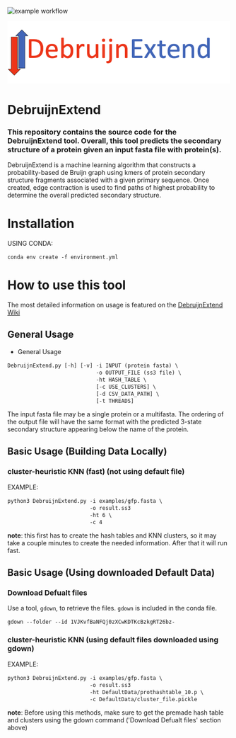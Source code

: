 
![example workflow](https://github.com/Dreycey/DebruijnExtend/actions/workflows/github_actions.yml/badge.svg)

![Debruijn Extend](figures/debruijnextend_logo.png)

# DebruijnExtend
### This repository contains the source code for the DebruijnExtend tool. Overall, this tool predicts the secondary structure of a protein given an input fasta file with protein(s).

DebruijnExtend is a machine learning algorithm that constructs a probability-based de Bruijn graph using kmers of protein secondary structure fragments associated with a given primary sequence. Once created, edge contraction is used to find paths of highest probability to determine the overall predicted secondary structure.

# Installation
USING CONDA:
```
conda env create -f environment.yml
```

# How to use this tool
The most detailed information on usage is featured on the [DebruijnExtend Wiki](https://github.com/Dreycey/DebruijnExtend/wiki)

## General Usage
* General Usage
```
DebruijnExtend.py [-h] [-v] -i INPUT (protein fasta) \
                            -o OUTPUT_FILE (ss3 file) \
                            -ht HASH_TABLE \
                            [-c USE_CLUSTERS] \
                            [-d CSV_DATA_PATH] \
                            [-t THREADS]
```

The input fasta file may be a single protein or a multifasta. The ordering of the output file will have the same format with the predicted 3-state secondary structure appearing below the name of the protein.

## Basic Usage (Building Data Locally)

### cluster-heuristic KNN (fast) (not using default file)
EXAMPLE:                                                                        
```
python3 DebruijnExtend.py -i examples/gfp.fasta \
                          -o result.ss3
                          -ht 6 \
                          -c 4
```

**note**: this first has to create the hash tables and KNN clusters, so it may take a couple minutes to create the needed information. After that it will run fast.

## Basic Usage (Using downloaded Default Data)

### Download Defualt files
Use a tool, `gdown`, to retrieve the files. `gdown` is included in the conda file.
```
gdown --folder --id 1VJKvfBaNFQj0zXCwKDTKcBzkgRT26bz-
```

### cluster-heuristic KNN (using default files downloaded using gdown)
EXAMPLE:                                                                        
```
python3 DebruijnExtend.py -i examples/gfp.fasta \
                          -o result.ss3
                          -ht DefaultData/prothashtable_10.p \
                          -c DefaultData/cluster_file.pickle
```
**note**: Before using this methods, make sure to get the premade hash table and clusters using the gdown command ('Download Defualt files' section above)
